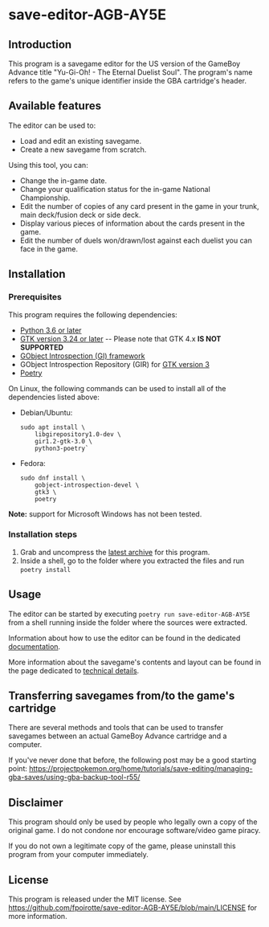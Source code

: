 # save-editor-AGB-AY5E

## Introduction

This program is a savegame editor for the US version of the GameBoy Advance title "Yu-Gi-Oh! - The Eternal Duelist Soul".
The program's name refers to the game's unique identifier inside the GBA cartridge's header.


## Available features

The editor can be used to:

*   Load and edit an existing savegame.
*   Create a new savegame from scratch.

Using this tool, you can:

*   Change the in-game date.
*   Change your qualification status for the in-game National Championship.
*   Edit the number of copies of any card present in the game in your trunk, main deck/fusion deck or side deck.
*   Display various pieces of information about the cards present in the game.
*   Edit the number of duels won/drawn/lost against each duelist you can face in the game.


## Installation

### Prerequisites

This program requires the following dependencies:

*   [Python 3.6 or later](https://www.python.org/downloads/)
*   [GTK version 3.24 or later](https://www.gtk.org/) -- Please note that GTK 4.x **IS NOT SUPPORTED**
*   [GObject Introspection (GI) framework](https://gi.readthedocs.io/en/latest/)
*   GObject Introspection Repository (GIR) for [GTK version 3](https://www.gtk.org/)
*   [Poetry](https://python-poetry.org/docs/#installation)

On Linux, the following commands can be used to install all of the dependencies listed above:

*   Debian/Ubuntu:

        sudo apt install \
            libgirepository1.0-dev \
            gir1.2-gtk-3.0 \
            python3-poetry`

*   Fedora:

        sudo dnf install \
            gobject-introspection-devel \
            gtk3 \
            poetry

**Note:** support for Microsoft Windows has not been tested.

### Installation steps

1.  Grab and uncompress the [latest archive](https://github.com/fpoirotte/save-editor-AGB-AY5E/archive/refs/heads/main.tar.gz) for this program.
2.  Inside a shell, go to the folder where you extracted the files and run `poetry install`


## Usage

The editor can be started by executing `poetry run save-editor-AGB-AY5E` from a shell running inside the folder where the sources were extracted.

Information about how to use the editor can be found in the dedicated [documentation](./docs/Usage.md).

More information about the savegame's contents and layout can be found in the page dedicated to [technical details](./docs/TechnicalDetails.md).

## Transferring savegames from/to the game's cartridge

There are several methods and tools that can be used to transfer savegames between an actual GameBoy Advance cartridge and a computer.

If you've never done that before, the following post may be a good starting point:
https://projectpokemon.org/home/tutorials/save-editing/managing-gba-saves/using-gba-backup-tool-r55/


## Disclaimer

This program should only be used by people who legally own a copy of the original game.
I do not condone nor encourage software/video game piracy.

If you do not own a legitimate copy of the game, please uninstall this program from your computer immediately.


## License

This program is released under the MIT license.
See https://github.com/fpoirotte/save-editor-AGB-AY5E/blob/main/LICENSE for more information.
